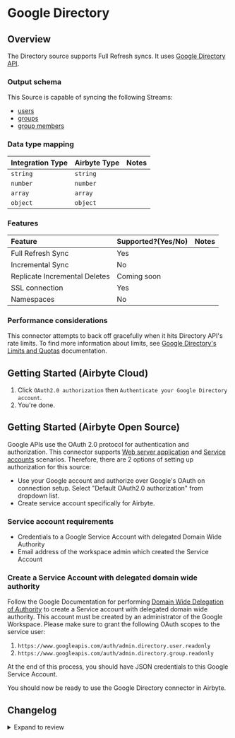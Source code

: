 # Google Directory

## Overview

The Directory source supports Full Refresh syncs. It uses [Google Directory API](https://developers.google.com/admin-sdk/directory/v1/get-start/getting-started).

### Output schema

This Source is capable of syncing the following Streams:

- [users](https://developers.google.com/admin-sdk/directory/v1/guides/manage-users#get_all_users)
- [groups](https://developers.google.com/admin-sdk/directory/v1/guides/manage-groups#get_all_domain_groups)
- [group members](https://developers.google.com/admin-sdk/directory/v1/guides/manage-group-members#get_all_members)

### Data type mapping

| Integration Type | Airbyte Type | Notes |
| :--------------- | :----------- | :---- |
| `string`         | `string`     |       |
| `number`         | `number`     |       |
| `array`          | `array`      |       |
| `object`         | `object`     |       |

### Features

| Feature                       | Supported?\(Yes/No\) | Notes |
| :---------------------------- | :------------------- | :---- |
| Full Refresh Sync             | Yes                  |       |
| Incremental Sync              | No                   |       |
| Replicate Incremental Deletes | Coming soon          |       |
| SSL connection                | Yes                  |       |
| Namespaces                    | No                   |       |

### Performance considerations

This connector attempts to back off gracefully when it hits Directory API's rate limits. To find more information about limits, see [Google Directory's Limits and Quotas](https://developers.google.com/admin-sdk/directory/v1/limits) documentation.

## Getting Started \(Airbyte Cloud\)

1. Click `OAuth2.0 authorization` then `Authenticate your Google Directory account`.
2. You're done.

## Getting Started \(Airbyte Open Source\)

Google APIs use the OAuth 2.0 protocol for authentication and authorization. This connector supports [Web server application](https://developers.google.com/identity/protocols/oauth2#webserver) and [Service accounts](https://developers.google.com/identity/protocols/oauth2#serviceaccount) scenarios. Therefore, there are 2 options of setting up authorization for this source:

- Use your Google account and authorize over Google's OAuth on connection setup. Select "Default OAuth2.0 authorization" from dropdown list.
- Create service account specifically for Airbyte.

### Service account requirements

- Credentials to a Google Service Account with delegated Domain Wide Authority
- Email address of the workspace admin which created the Service Account

### Create a Service Account with delegated domain wide authority

Follow the Google Documentation for performing [Domain Wide Delegation of Authority](https://developers.google.com/admin-sdk/directory/v1/guides/delegation) to create a Service account with delegated domain wide authority. This account must be created by an administrator of the Google Workspace. Please make sure to grant the following OAuth scopes to the service user:

1. `https://www.googleapis.com/auth/admin.directory.user.readonly`
2. `https://www.googleapis.com/auth/admin.directory.group.readonly`

At the end of this process, you should have JSON credentials to this Google Service Account.

You should now be ready to use the Google Directory connector in Airbyte.

## Changelog

<details>
  <summary>Expand to review</summary>

| Version | Date       | Pull Request                                             | Subject                                                      |
| :------ | :--------- | :------------------------------------------------------- | :----------------------------------------------------------- |
| 0.2.24 | 2024-11-25 | [48638](https://github.com/airbytehq/airbyte/pull/48638) | Update dependencies |
| 0.2.23 | 2024-10-29 | [47736](https://github.com/airbytehq/airbyte/pull/47736) | Update dependencies |
| 0.2.22 | 2024-10-22 | [47071](https://github.com/airbytehq/airbyte/pull/47071) | Update dependencies |
| 0.2.21 | 2024-10-12 | [46785](https://github.com/airbytehq/airbyte/pull/46785) | Update dependencies |
| 0.2.20 | 2024-10-05 | [46422](https://github.com/airbytehq/airbyte/pull/46422) | Update dependencies |
| 0.2.19 | 2024-09-28 | [46136](https://github.com/airbytehq/airbyte/pull/46136) | Update dependencies |
| 0.2.18 | 2024-09-21 | [45733](https://github.com/airbytehq/airbyte/pull/45733) | Update dependencies |
| 0.2.17 | 2024-09-14 | [45540](https://github.com/airbytehq/airbyte/pull/45540) | Update dependencies |
| 0.2.16 | 2024-09-07 | [45268](https://github.com/airbytehq/airbyte/pull/45268) | Update dependencies |
| 0.2.15 | 2024-08-31 | [45006](https://github.com/airbytehq/airbyte/pull/45006) | Update dependencies |
| 0.2.14 | 2024-08-24 | [44625](https://github.com/airbytehq/airbyte/pull/44625) | Update dependencies |
| 0.2.13 | 2024-08-17 | [44243](https://github.com/airbytehq/airbyte/pull/44243) | Update dependencies |
| 0.2.12 | 2024-08-10 | [43480](https://github.com/airbytehq/airbyte/pull/43480) | Update dependencies |
| 0.2.11 | 2024-08-03 | [43089](https://github.com/airbytehq/airbyte/pull/43089) | Update dependencies |
| 0.2.10 | 2024-07-27 | [42615](https://github.com/airbytehq/airbyte/pull/42615) | Update dependencies |
| 0.2.9 | 2024-07-20 | [42191](https://github.com/airbytehq/airbyte/pull/42191) | Update dependencies |
| 0.2.8 | 2024-07-13 | [41704](https://github.com/airbytehq/airbyte/pull/41704) | Update dependencies |
| 0.2.7 | 2024-07-10 | [41468](https://github.com/airbytehq/airbyte/pull/41468) | Update dependencies |
| 0.2.6 | 2024-07-09 | [41233](https://github.com/airbytehq/airbyte/pull/41233) | Update dependencies |
| 0.2.5 | 2024-07-06 | [40948](https://github.com/airbytehq/airbyte/pull/40948) | Update dependencies |
| 0.2.4 | 2024-06-25 | [40319](https://github.com/airbytehq/airbyte/pull/40319) | Update dependencies |
| 0.2.3 | 2024-06-22 | [39961](https://github.com/airbytehq/airbyte/pull/39961) | Update dependencies |
| 0.2.2 | 2024-05-20 | [38449](https://github.com/airbytehq/airbyte/pull/38449) | [autopull] base image + poetry + up_to_date |
| 0.2.1 | 2023-05-30 | [27236](https://github.com/airbytehq/airbyte/pull/27236) | Autoformat code |
| 0.2.0 | 2023-05-30 | [26775](https://github.com/airbytehq/airbyte/pull/26775) | Remove `authSpecification` from spec; update stream schemas. |
| 0.1.9 | 2021-12-06 | [8524](https://github.com/airbytehq/airbyte/pull/8524) | Update connector fields title/description |
| 0.1.8 | 2021-11-02 | [7409](https://github.com/airbytehq/airbyte/pull/7409) | Support oauth (update publish) |
| 0.1.7 | 2021-11-02 | [7409](https://github.com/airbytehq/airbyte/pull/7409) | Support oauth |
| 0.1.6 | 2021-11-02 | [7464](https://github.com/airbytehq/airbyte/pull/7464) | Migrate to the CDK |
| 0.1.5 | 2021-10-20 | [6930](https://github.com/airbytehq/airbyte/pull/6930) | Fix crash when a group don't have members |
| 0.1.4 | 2021-10-19 | [7167](https://github.com/airbytehq/airbyte/pull/7167) | Add organizations and phones to `users` schema |

</details>
